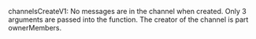 channelsCreateV1:
No messages are in the channel when created.
Only 3 arguments are passed into the function.
The creator of the channel is part ownerMembers.
